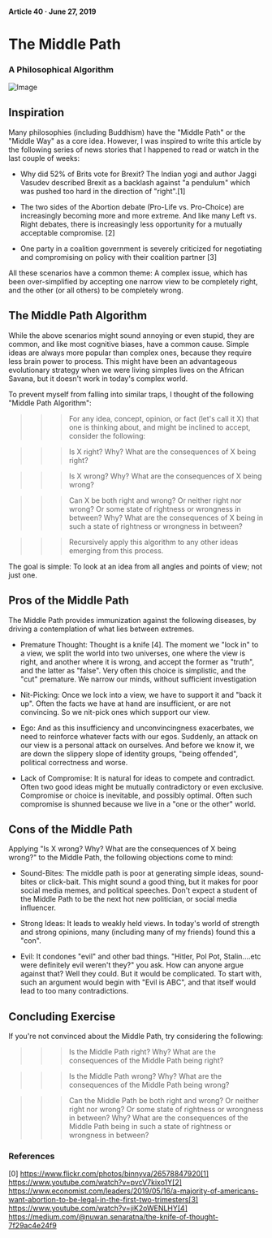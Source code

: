 #### Article 40 · June 27, 2019

# The Middle Path

### A Philosophical Algorithm

![Image](https://cdn-images-1.medium.com/max/800/1*nXzBMhKx0B0bcl6c4dhmTA.jpeg)

## Inspiration

Many philosophies (including Buddhism) have the "Middle Path" or the "Middle Way" as a core idea. However, I was inspired to write this article by the following series of news stories that I happened to read or watch in the last couple of weeks:

* Why did 52% of Brits vote for Brexit? The Indian yogi and author Jaggi Vasudev described Brexit as a backlash against "a pendulum" which was pushed too hard in the direction of "right".[1]

* The two sides of the Abortion debate (Pro-Life vs. Pro-Choice) are increasingly becoming more and more extreme. And like many Left vs. Right debates, there is increasingly less opportunity for a mutually acceptable compromise. [2]

* One party in a coalition government is severely criticized for negotiating and compromising on policy with their coalition partner [3]

All these scenarios have a common theme: A complex issue, which has been over-simplified by accepting one narrow view to be completely right, and the other (or all others) to be completely wrong.

## The Middle Path Algorithm

While the above scenarios might sound annoying or even stupid, they are common, and like most cognitive biases, have a common cause. Simple ideas are always more popular than complex ones, because they require less brain power to process. This might have been an advantageous evolutionary strategy when we were living simples lives on the African Savana, but it doesn't work in today's complex world.

To prevent myself from falling into similar traps, I thought of the following "Middle Path Algorithm":

>>> For any idea, concept, opinion, or fact (let's call it X) that one is thinking about, and might be inclined to accept, consider the following:

>>> Is X right? Why? What are the consequences of X being right?

>>> Is X wrong? Why? What are the consequences of X being wrong?

>>> Can X be both right and wrong? Or neither right nor wrong? Or some state of rightness or wrongness in between? Why? What are the consequences of X being in such a state of rightness or wrongness in between?

>>> Recursively apply this algorithm to any other ideas emerging from this process.

The goal is simple: To look at an idea from all angles and points of view; not just one.

## Pros of the Middle Path

The Middle Path provides immunization against the following diseases, by driving a contemplation of what lies between extremes.

* Premature Thought: Thought is a knife [4]. The moment we "lock in" to a view, we split the world into two universes, one where the view is right, and another where it is wrong, and accept the former as "truth", and the latter as "false". Very often this choice is simplistic, and the "cut" premature. We narrow our minds, without sufficient investigation

* Nit-Picking: Once we lock into a view, we have to support it and "back it up". Often the facts we have at hand are insufficient, or are not convincing. So we nit-pick ones which support our view.

* Ego: And as this insufficiency and unconvincingness exacerbates, we need to reinforce whatever facts with our egos. Suddenly, an attack on our view is a personal attack on ourselves. And before we know it, we are down the slippery slope of identity groups, "being offended", political correctness and worse.

* Lack of Compromise: It is natural for ideas to compete and contradict. Often two good ideas might be mutually contradictory or even exclusive. Compromise or choice is inevitable, and possibly optimal. Often such compromise is shunned because we live in a "one or the other" world.

## Cons of the Middle Path

Applying "Is X wrong? Why? What are the consequences of X being wrong?" to the Middle Path, the following objections come to mind:

* Sound-Bites: The middle path is poor at generating simple ideas, sound-bites or click-bait. This might sound a good thing, but it makes for poor social media memes, and political speeches. Don't expect a student of the Middle Path to be the next hot new politician, or social media influencer.

* Strong Ideas: It leads to weakly held views. In today's world of strength and strong opinions, many (including many of my friends) found this a "con".

* Evil: It condones "evil" and other bad things. "Hitler, Pol Pot, Stalin....etc were definitely evil weren't they?" you ask. How can anyone argue against that? Well they could. But it would be complicated. To start with, such an argument would begin with "Evil is ABC", and that itself would lead to too many contradictions.

## Concluding Exercise

If you're not convinced about the Middle Path, try considering the following:

>>> Is the Middle Path right? Why? What are the consequences of the Middle Path being right?

>>> Is the Middle Path wrong? Why? What are the consequences of the Middle Path being wrong?

>>> Can the Middle Path be both right and wrong? Or neither right nor wrong? Or some state of rightness or wrongness in between? Why? What are the consequences of the Middle Path being in such a state of rightness or wrongness in between?

### References

[0] https://www.flickr.com/photos/binnyva/26578847920[1] https://www.youtube.com/watch?v=pvcV7kixo1Y[2] https://www.economist.com/leaders/2019/05/16/a-majority-of-americans-want-abortion-to-be-legal-in-the-first-two-trimesters[3] https://www.youtube.com/watch?v=jiK2oWENLHY[4] https://medium.com/@nuwan.senaratna/the-knife-of-thought-7f29ac4e24f9